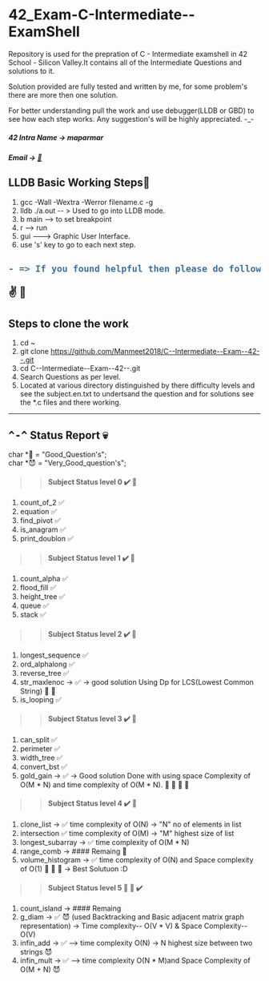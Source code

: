 # 42_Exam-C-Intermediate--ExamShell
Repository is used for the prepration of C - Intermediate examshell in 42 School - Silicon Valley.It contains all of the Intermediate Questions and solutions to it.

Solution provided are fully tested and written by me, for some problem's there are more then one solution.

For better understanding pull the work and use debugger(LLDB or GBD) to see how each step works. 
Any suggestion's will be highly appreciated. -_-

##### 42 Intra Name -> maparmar
##### Email -> [:e-mail:](mailto:manmeetparmar@outlook.com?subject=[GitHub]%20Source%20Han%20Sans)

## LLDB Basic Working Steps:imp:
1. gcc -Wall -Wextra -Werror filename.c -g 
2. lldb ./a.out -- > Used to go into LLDB mode. 
3. b main --> to set breakpoint
4. r --> run
5. gui ---> Graphic User Interface.
6. use 's' key to go to each next step.

<h2>

```diff
- => If you found helpful then please do follow and give a star 
```
:v: :raised_hands: 
</h2>

## Steps to clone the work
1. cd ~
2. git clone https://github.com/Manmeet2018/C--Intermediate--Exam--42--.git
3. cd C--Intermediate--Exam--42--.git
4. Search Questions as per level.
5. Located at various directory distinguished by there difficulty levels and see the subject.en.txt to undertsand the question and for solutions see the *.c files and there working.
----
## <kbd>^-^</kbd> Status Report :skull:

char *:star2: = "Good_Question's";\
char *:smiling_imp: = "Very_Good_question's";

>> #### Subject Status level 0 :heavy_check_mark: :100:
1.  count_of_2	✅
2.	equation	✅
3.	find_pivot	✅
4.	is_anagram	✅
5.	print_doublon	✅
>> #### Subject	Status level 1 :heavy_check_mark: :100:
1.	count_alpha	✅
2.	flood_fill	✅
3.	height_tree	✅
4.	queue	✅
5.	stack	✅
>> #### Subject Status level 2 :heavy_check_mark: :100:
1.	longest_sequence ✅
2.	ord_alphalong ✅
3.	reverse_tree ✅
4.	str_maxlenoc -> ✅ -> good solution Using Dp for LCS(Lowest Common String) :star2: :star2:
5.  is_looping  ✅
>> #### Subject Status level 3 :heavy_check_mark: :100:
1.	can_split ✅
2.	perimeter  ✅
3.	width_tree  ✅
4.	convert_bst ✅
5.	gold_gain -> ✅ -> Good solution Done with using space Complexity of O(M * N) and time complexity of O(M * N). :star2: :star2: :star2: :star2:
>> #### Subject Status level 4 :heavy_check_mark: :100:
1.	clone_list -> ✅ time complexity of O(N) -> "N" no of elements in list
2.	intersection ✅ time complexity of O(M) -> "M" highest size of list
3.	longest_subarray -> ✅ time complexity of O(M * N)
4.	range_comb -> #### Remaing :star2:
5.	volume_histogram -> ✅ time complexity of O(N) and Space complexity of O(1) :star2: :star2: :star2: -> Best Solutuon :D
>> #### Subject Status level 5 :star2: :star2: :heavy_check_mark:
1.	count_island -> #### Remaing
2.	g_diam -> ✅ :smiling_imp: (used Backtracking and Basic adjacent matrix graph representation) -> Time complexity-- O(V * V) & Space Complexity-- O(V)
3.	infin_add -> ✅ --> time complexity O(N) -> N highest size between two strings :smiling_imp:
4.  infin_mult -> ✅ --> time complexity O(N * M)and Space Complexity of O(M + N) :smiling_imp:
